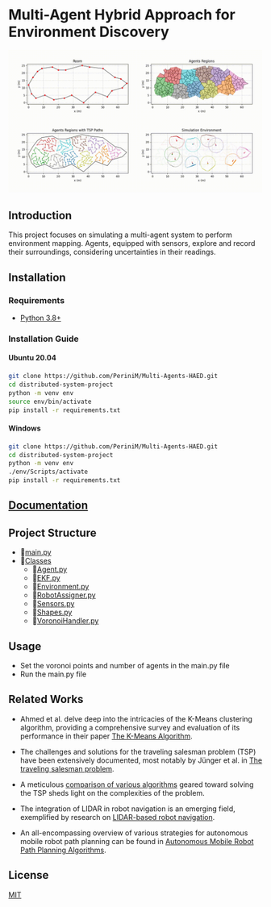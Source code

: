 # Multi-Agent Hybrid Approach for Environment Discovery
 ![alt text](videos/noObstacles_20230908-053343.gif)
## Introduction
This project focuses on simulating a multi-agent system to perform environment mapping. Agents, equipped with sensors, explore and record their surroundings, considering uncertainties in their readings. 

## Installation

### Requirements
- [Python 3.8+](https://www.python.org/downloads/)

### Installation Guide
#### Ubuntu 20.04
```bash
git clone https://github.com/PeriniM/Multi-Agents-HAED.git
cd distributed-system-project
python -m venv env
source env/bin/activate
pip install -r requirements.txt
```
#### Windows
```bash
git clone https://github.com/PeriniM/Multi-Agents-HAED.git
cd distributed-system-project
python -m venv env
./env/Scripts/activate
pip install -r requirements.txt
```
## [Documentation](https://perinim.github.io/Multi-Agents-HAED/)

## Project Structure
- 📄[main.py](main.py)
- 📂[Classes](Classes)
    - 📄[Agent.py](Classes/Agent.py)
    - 📄[EKF.py](Classes/EKF.py)
    - 📄[Environment.py](Classes/Environment.py)
    - 📄[RobotAssigner.py](Classes/RobotAssigner.py)
    - 📄[Sensors.py](Classes/Sensors.py)
    - 📄[Shapes.py](Classes/Shapes.py)
    - 📄[VoronoiHandler.py](Classes/VoronoiHandler.py)

## Usage
- Set the voronoi points and number of agents in the main.py file
- Run the main.py file

## Related Works
- Ahmed et al. delve deep into the intricacies of the K-Means clustering algorithm, providing a comprehensive survey and evaluation of its performance in their paper [The K-Means Algorithm](https://www.mdpi.com/2079-9292/9/8/1295).

- The challenges and solutions for the traveling salesman problem (TSP) have been extensively documented, most notably by Jünger et al. in [The traveling salesman problem](https://www.sciencedirect.com/science/article/pii/S0927050705801215).

- A meticulous [comparison of various algorithms](https://www.researchgate.net/profile/Haider-Abdulkarim/publication/280597707_Comparison_of_Algorithms_for_Solving_Traveling_Salesman_Problem/links/55bcab9808ae9289a0968a31/Comparison-of-Algorithms-for-Solving-Traveling-Salesman-Problem.pdf) geared toward solving the TSP sheds light on the complexities of the problem.

- The integration of LIDAR in robot navigation is an emerging field, exemplified by research on [LIDAR-based robot navigation](https://ieeexplore.ieee.org/document/8407319).

- An all-encompassing overview of various strategies for autonomous mobile robot path planning can be found in [Autonomous Mobile Robot Path Planning Algorithms](https://ieeexplore.ieee.org/abstract/document/4339335).

## License
[MIT](https://choosealicense.com/licenses/mit/)
